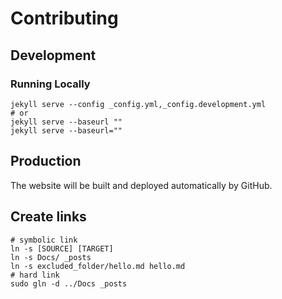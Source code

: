 # Contributing

## Development

### Running Locally

```shell
jekyll serve --config _config.yml,_config.development.yml
# or
jekyll serve --baseurl ""
jekyll serve --baseurl=""
```

## Production

The website will be built and deployed automatically by GitHub.


## Create links

```shell
# symbolic link
ln -s [SOURCE] [TARGET]
ln -s Docs/ _posts
ln -s excluded_folder/hello.md hello.md
# hard link
sudo gln -d ../Docs _posts
```

